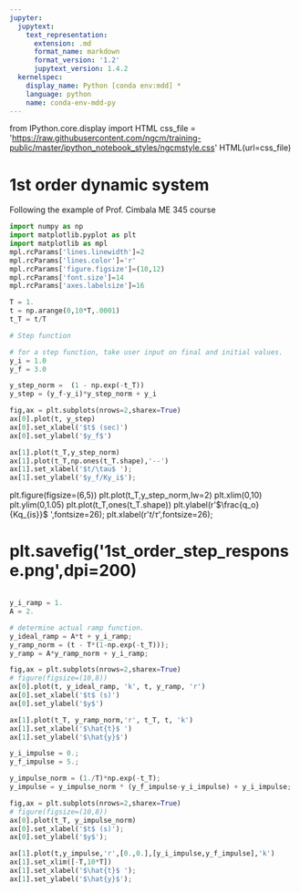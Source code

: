 ```yaml
---
jupyter:
  jupytext:
    text_representation:
      extension: .md
      format_name: markdown
      format_version: '1.2'
      jupytext_version: 1.4.2
  kernelspec:
    display_name: Python [conda env:mdd] *
    language: python
    name: conda-env-mdd-py
---
```


<!-- #raw -->
from IPython.core.display import HTML
css_file = 'https://raw.githubusercontent.com/ngcm/training-public/master/ipython_notebook_styles/ngcmstyle.css'
HTML(url=css_file)
<!-- #endraw -->

# 1st order dynamic system
Following the example of Prof. Cimbala ME 345 course

```python jupyter={"outputs_hidden": false}
import numpy as np
import matplotlib.pyplot as plt
import matplotlib as mpl
mpl.rcParams['lines.linewidth']=2
mpl.rcParams['lines.color']='r'
mpl.rcParams['figure.figsize']=(10,12)
mpl.rcParams['font.size']=14
mpl.rcParams['axes.labelsize']=16
```

```python jupyter={"outputs_hidden": false}
T = 1.
t = np.arange(0,10*T,.0001)
t_T = t/T

# Step function

# for a step function, take user input on final and initial values.
y_i = 1.0
y_f = 3.0

y_step_norm =  (1 - np.exp(-t_T))
y_step = (y_f-y_i)*y_step_norm + y_i

fig,ax = plt.subplots(nrows=2,sharex=True)
ax[0].plot(t, y_step)
ax[0].set_xlabel('$t$ (sec)')
ax[0].set_ylabel('$y_f$')

ax[1].plot(t_T,y_step_norm)
ax[1].plot(t_T,np.ones(t_T.shape),'--')
ax[1].set_xlabel('$t/\tau$ ');
ax[1].set_ylabel('$y_f/Ky_i$');
```

<!-- #raw -->
plt.figure(figsize=(6,5))
plt.plot(t_T,y_step_norm,lw=2)
plt.xlim(0,10)
plt.ylim(0,1.05)
plt.plot(t_T,ones(t_T.shape))
plt.ylabel(r'$\frac{q_o}{Kq_{is}}$ ',fontsize=26);
plt.xlabel(r'$t/\tau$',fontsize=26);
# plt.savefig('1st_order_step_response.png',dpi=200)
<!-- #endraw -->

```python jupyter={"outputs_hidden": false}

y_i_ramp = 1.
A = 2.

# determine actual ramp function. 
y_ideal_ramp = A*t + y_i_ramp;
y_ramp_norm = (t - T*(1-np.exp(-t_T)));
y_ramp = A*y_ramp_norm + y_i_ramp;

fig,ax = plt.subplots(nrows=2,sharex=True)
# figure(figsize=(10,8))
ax[0].plot(t, y_ideal_ramp, 'k', t, y_ramp, 'r')
ax[0].set_xlabel('$t$ (s)')
ax[0].set_ylabel('$y$')

ax[1].plot(t_T, y_ramp_norm,'r', t_T, t, 'k')
ax[1].set_xlabel('$\hat{t}$ ')
ax[1].set_ylabel('$\hat{y}$')


```

```python jupyter={"outputs_hidden": false}
y_i_impulse = 0.;
y_f_impulse = 5.;

y_impulse_norm = (1./T)*np.exp(-t_T);
y_impulse = y_impulse_norm * (y_f_impulse-y_i_impulse) + y_i_impulse;

fig,ax = plt.subplots(nrows=2,sharex=True)
# figure(figsize=(10,8))
ax[0].plot(t_T, y_impulse_norm)
ax[0].set_xlabel('$t$ (s)');
ax[0].set_ylabel('$y$');

ax[1].plot(t,y_impulse,'r',[0.,0.],[y_i_impulse,y_f_impulse],'k')
ax[1].set_xlim([-T,10*T])
ax[1].set_xlabel('$\hat{t}$ ');
ax[1].set_ylabel('$\hat{y}$');
```

```python

```
